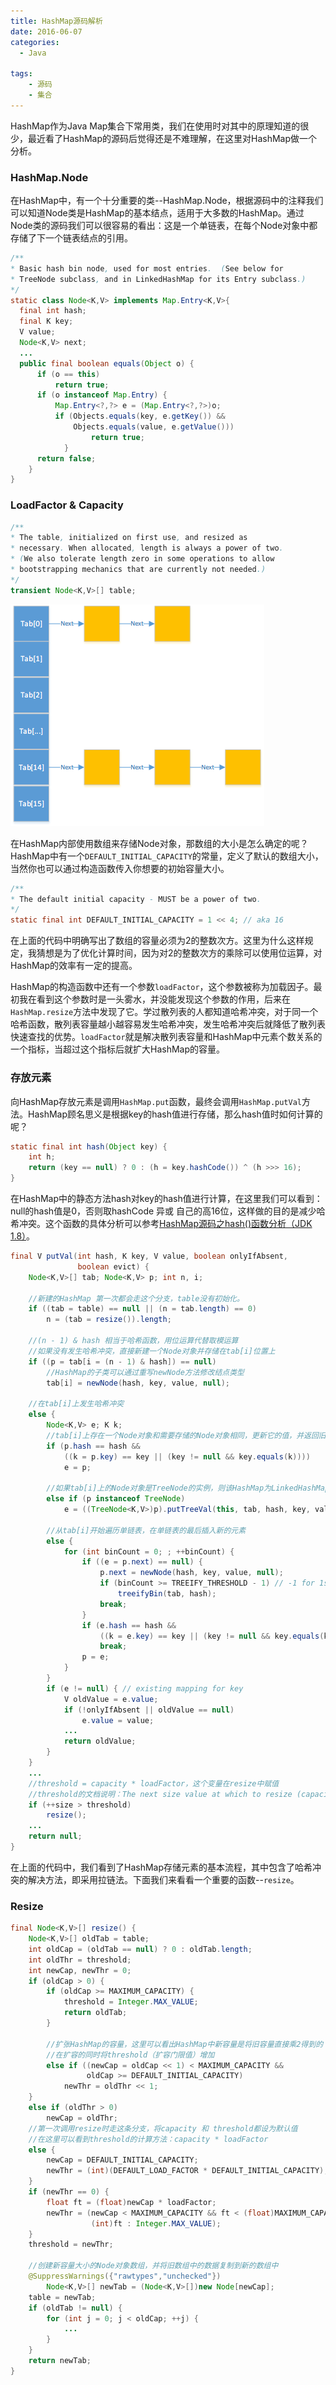 ```yaml
---
title: HashMap源码解析
date: 2016-06-07
categories:
  - Java

tags:
    - 源码
    - 集合
---
```


HashMap作为Java Map集合下常用类，我们在使用时对其中的原理知道的很少，最近看了HashMap的源码后觉得还是不难理解，在这里对HashMap做一个分析。

<!--more-->

### HashMap.Node

在HashMap中，有一个十分重要的类--HashMap.Node，根据源码中的注释我们可以知道Node类是HashMap的基本结点，适用于大多数的HashMap。通过Node类的源码我们可以很容易的看出：这是一个单链表，在每个Node对象中都存储了下一个链表结点的引用。

```Java
/**
* Basic hash bin node, used for most entries.  (See below for
* TreeNode subclass, and in LinkedHashMap for its Entry subclass.)
*/
static class Node<K,V> implements Map.Entry<K,V>{
  final int hash;
  final K key;
  V value;
  Node<K,V> next;
  ...
  public final boolean equals(Object o) {
      if (o == this)
          return true;
      if (o instanceof Map.Entry) {
          Map.Entry<?,?> e = (Map.Entry<?,?>)o;
          if (Objects.equals(key, e.getKey()) &&
              Objects.equals(value, e.getValue()))
                  return true;
            }
      return false;
    }
}
```

### LoadFactor & Capacity

```Java
/**
* The table, initialized on first use, and resized as
* necessary. When allocated, length is always a power of two.
* (We also tolerate length zero in some operations to allow
* bootstrapping mechanics that are currently not needed.)
*/
transient Node<K,V>[] table;
```

![](hashmap-structure.png)

在HashMap内部使用数组来存储Node对象，那数组的大小是怎么确定的呢？HashMap中有一个`DEFAULT_INITIAL_CAPACITY`的常量，定义了默认的数组大小，当然你也可以通过构造函数传入你想要的初始容量大小。

```Java
/**
* The default initial capacity - MUST be a power of two.
*/
static final int DEFAULT_INITIAL_CAPACITY = 1 << 4; // aka 16
```

在上面的代码中明确写出了数组的容量必须为2的整数次方。这里为什么这样规定，我猜想是为了优化计算时间，因为对2的整数次方的乘除可以使用位运算，对HashMap的效率有一定的提高。

HashMap的构造函数中还有一个参数`loadFactor`，这个参数被称为加载因子。最初我在看到这个参数时是一头雾水，并没能发现这个参数的作用，后来在`HashMap.resize`方法中发现了它。学过散列表的人都知道哈希冲突，对于同一个哈希函数，散列表容量越小越容易发生哈希冲突，发生哈希冲突后就降低了散列表快速查找的优势。`loadFactor`就是解决散列表容量和HashMap中元素个数关系的一个指标，当超过这个指标后就扩大HashMap的容量。

### 存放元素

向HashMap存放元素是调用`HashMap.put`函数，最终会调用`HashMap.putVal`方法。HashMap顾名思义是根据key的hash值进行存储，那么hash值时如何计算的呢？

```Java
static final int hash(Object key) {
    int h;
    return (key == null) ? 0 : (h = key.hashCode()) ^ (h >>> 16);
}
```

在HashMap中的静态方法hash对key的hash值进行计算，在这里我们可以看到：null的hash值是0，否则取hashCode 异或 自己的高16位，这样做的目的是减少哈希冲突。这个函数的具体分析可以参考[HashMap源码之hash()函数分析（JDK 1.8）](http://blog.csdn.net/anxpp/article/details/51234835)。

```Java
final V putVal(int hash, K key, V value, boolean onlyIfAbsent,
               boolean evict) {
    Node<K,V>[] tab; Node<K,V> p; int n, i;

    //新建的HashMap 第一次都会走这个分支，table没有初始化。
    if ((tab = table) == null || (n = tab.length) == 0)
        n = (tab = resize()).length;

    //(n - 1) & hash 相当于哈希函数，用位运算代替取模运算
    //如果没有发生哈希冲突，直接新建一个Node对象并存储在tab[i]位置上
    if ((p = tab[i = (n - 1) & hash]) == null)
        //HashMap的子类可以通过重写newNode方法修改结点类型
        tab[i] = newNode(hash, key, value, null);

    //在tab[i]上发生哈希冲突
    else {
        Node<K,V> e; K k;
        //tab[i]上存在一个Node对象和需要存储的Node对象相同，更新它的值，并返回旧值
        if (p.hash == hash &&
            ((k = p.key) == key || (key != null && key.equals(k))))
            e = p;

        //如果tab[i]上的Node对象是TreeNode的实例，则该HashMap为LinkedHashMap的实例
        else if (p instanceof TreeNode)
            e = ((TreeNode<K,V>)p).putTreeVal(this, tab, hash, key, value);

        //从tab[i]开始遍历单链表，在单链表的最后插入新的元素
        else {
            for (int binCount = 0; ; ++binCount) {
                if ((e = p.next) == null) {
                    p.next = newNode(hash, key, value, null);
                    if (binCount >= TREEIFY_THRESHOLD - 1) // -1 for 1st
                        treeifyBin(tab, hash);
                    break;
                }
                if (e.hash == hash &&
                    ((k = e.key) == key || (key != null && key.equals(k))))
                    break;
                p = e;
            }
        }
        if (e != null) { // existing mapping for key
            V oldValue = e.value;
            if (!onlyIfAbsent || oldValue == null)
                e.value = value;
            ...
            return oldValue;
        }
    }
    ...
    //threshold = capacity * loadFactor，这个变量在resize中赋值
    //threshold的文档说明：The next size value at which to resize (capacity * load factor).
    if (++size > threshold)
        resize();
    ...
    return null;
}
```

在上面的代码中，我们看到了HashMap存储元素的基本流程，其中包含了哈希冲突的解决方法，即采用拉链法。下面我们来看看一个重要的函数--`resize`。

### Resize

```Java
final Node<K,V>[] resize() {
    Node<K,V>[] oldTab = table;
    int oldCap = (oldTab == null) ? 0 : oldTab.length;
    int oldThr = threshold;
    int newCap, newThr = 0;
    if (oldCap > 0) {
        if (oldCap >= MAXIMUM_CAPACITY) {
            threshold = Integer.MAX_VALUE;
            return oldTab;
        }

        //扩张HashMap的容量，这里可以看出HashMap中新容量是将旧容量直接乘2得到的
        //在扩容的同时将threshold（扩容门限值）增加
        else if ((newCap = oldCap << 1) < MAXIMUM_CAPACITY &&
                 oldCap >= DEFAULT_INITIAL_CAPACITY)
            newThr = oldThr << 1;
    }
    else if (oldThr > 0)
        newCap = oldThr;
    //第一次调用resize时走这条分支，将capacity 和 threshold都设为默认值
    //在这里可以看到threshold的计算方法：capacity * loadFactor
    else {
        newCap = DEFAULT_INITIAL_CAPACITY;
        newThr = (int)(DEFAULT_LOAD_FACTOR * DEFAULT_INITIAL_CAPACITY);
    }
    if (newThr == 0) {
        float ft = (float)newCap * loadFactor;
        newThr = (newCap < MAXIMUM_CAPACITY && ft < (float)MAXIMUM_CAPACITY ?
                  (int)ft : Integer.MAX_VALUE);
    }
    threshold = newThr;

    //创建新容量大小的Node对象数组，并将旧数组中的数据复制到新的数组中
    @SuppressWarnings({"rawtypes","unchecked"})
        Node<K,V>[] newTab = (Node<K,V>[])new Node[newCap];
    table = newTab;
    if (oldTab != null) {
        for (int j = 0; j < oldCap; ++j) {
            ...
        }
    }
    return newTab;
}
```
